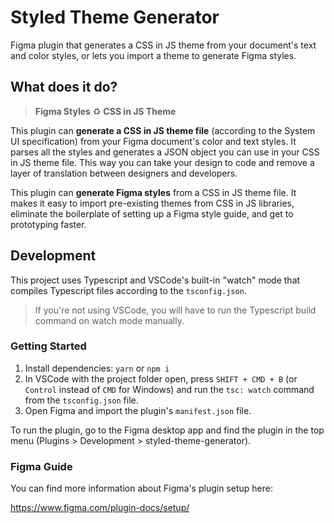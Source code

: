 # Styled Theme Generator

Figma plugin that generates a CSS in JS theme from your document's text and color styles, or lets you import a theme to generate Figma styles.

## What does it do?

> **Figma Styles** ♻️ **CSS in JS Theme**

This plugin can **generate a CSS in JS theme file** (according to the System UI specification) from your Figma document's color and text styles. It parses all the styles and generates a JSON object you can use in your CSS in JS theme file. This way you can take your design to code and remove a layer of translation between designers and developers.

This plugin can **generate Figma styles** from a CSS in JS theme file. It makes it easy to import pre-existing themes from CSS in JS libraries, eliminate the boilerplate of setting up a Figma style guide, and get to prototyping faster.

## Development

This project uses Typescript and VSCode's built-in "watch" mode that compiles Typescript files according to the `tsconfig.json`.

> If you're not using VSCode, you will have to run the Typescript build command on watch mode manually.

### Getting Started

1. Install dependencies: `yarn` or `npm i`
2. In VSCode with the project folder open, press `SHIFT + CMD + B` (or `Control` instead of `CMD` for Windows) and run the `tsc: watch` command from the `tsconfig.json` file.
3. Open Figma and import the plugin's `manifest.json` file.

To run the plugin, go to the Figma desktop app and find the plugin in the top menu (Plugins > Development > styled-theme-generator).

### Figma Guide

You can find more information about Figma's plugin setup here:

https://www.figma.com/plugin-docs/setup/
